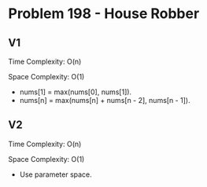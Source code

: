 # Problem 198 - House Robber

## V1

Time Complexity: O(n)

Space Complexity: O(1)

- nums[1] = max(nums[0], nums[1]).
- nums[n] = max(nums[n] + nums[n - 2], nums[n - 1]).


## V2

Time Complexity: O(n)

Space Complexity: O(1)

- Use parameter space.
